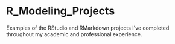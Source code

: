 # R_Modeling_Projects
Examples of the RStudio and RMarkdown projects I've completed throughout my academic and professional experience. 
